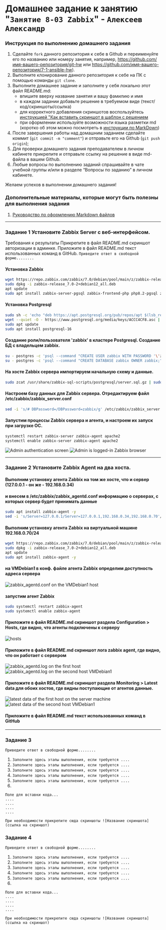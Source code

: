 # Домашнее задание к занятию "`Занятие 8-03 Zabbix`" - `Алексеев Александр`


### Инструкция по выполнению домашнего задания

   1. Сделайте `fork` данного репозитория к себе в Github и переименуйте его по названию или номеру занятия, например, https://github.com/имя-вашего-репозитория/git-hw или  https://github.com/имя-вашего-репозитория/7-1-ansible-hw).
   2. Выполните клонирование данного репозитория к себе на ПК с помощью команды `git clone`.
   3. Выполните домашнее задание и заполните у себя локально этот файл README.md:
      - впишите вверху название занятия и вашу фамилию и имя
      - в каждом задании добавьте решение в требуемом виде (текст/код/скриншоты/ссылка)
      - для корректного добавления скриншотов воспользуйтесь [инструкцией "Как вставить скриншот в шаблон с решением](https://github.com/netology-code/sys-pattern-homework/blob/main/screen-instruction.md)
      - при оформлении используйте возможности языка разметки md (коротко об этом можно посмотреть в [инструкции  по MarkDown](https://github.com/netology-code/sys-pattern-homework/blob/main/md-instruction.md))
   4. После завершения работы над домашним заданием сделайте коммит (`git commit -m "comment"`) и отправьте его на Github (`git push origin`);
   5. Для проверки домашнего задания преподавателем в личном кабинете прикрепите и отправьте ссылку на решение в виде md-файла в вашем Github.
   6. Любые вопросы по выполнению заданий спрашивайте в чате учебной группы и/или в разделе “Вопросы по заданию” в личном кабинете.
   
Желаем успехов в выполнении домашнего задания!
   
### Дополнительные материалы, которые могут быть полезны для выполнения задания

1. [Руководство по оформлению Markdown файлов](https://gist.github.com/Jekins/2bf2d0638163f1294637#Code)

---

### Задание 1 Установите Zabbix Server с веб-интерфейсом.
Требования к результаты
    Прикрепите в файл README.md скриншот авторизации в админке.
    Приложите в файл README.md текст использованных команд в GitHub.
`Приведите ответ в свободной форме........`

#### Установка Zabbix
```bash
wget https://repo.zabbix.com/zabbix/7.0/debian/pool/main/z/zabbix-release/zabbix-release_7.0-2+debian12_all.deb
sudo dpkg -i zabbix-release_7.0-2+debian12_all.deb
apt update
sudo apt install zabbix-server-pgsql zabbix-frontend-php php8.2-pgsql zabbix-apache-conf zabbix-sql-scripts zabbix-agent
```

#### Установка Postgresql
```bash
sudo sh -c 'echo "deb https://apt.postgresql.org/pub/repos/apt $(lsb_release -cs)-pgdg main" >/etc/apt/sources.list.d/pgdg.list'
wget --quiet -O - https://www.postgresql.org/media/keys/ACCC4CF8.asc | sudo apt-key add -
sudo apt update
sudo apt install postgresql-16
```

#### Создание роли/пользователя 'zabbix' в кластере Postgresql. Создание БД с владельцем zabbix.
```bash
su - postgres -c 'psql --command "CREATE USER zabbix WITH PASSWORD '\'zabbix\'';"'
su - postgres -c 'psql --command "CREATE DATABASE zabbix OWNER zabbix;"'
```

#### На хосте Zabbix сервера импортируем начальную схему и данные.
```bash
sudo zcat /usr/share/zabbix-sql-scripts/postgresql/server.sql.gz | sudo -u zabbix psql zabbix
```

#### Настроем базу данных для Zabbix сервера. Отредактируем файл /etc/zabbix/zabbix_server.conf
```bash
sed -i 's/# DBPassword=/DBPassword=zabbix/g' /etc/zabbix/zabbix_server.conf
```

#### Запустим процессы Zabbix сервера и агента, и настроем их запуск при загрузке ОС.
```bash
systemctl restart zabbix-server zabbix-agent apache2
systemctl enable zabbix-server zabbix-agent apache2
```

![Admin authentication screen](img/Zabbix-1-Admin-Authentication.png)
![Admin is logged-in Zabbix browser](img/Zabbix-1-Admin-signed-up.png)


---

### Задание 2 Установите Zabbix Agent на два хоста.

#### Выполним установку агента Zabbix на том же хосте, что и сервер (127.0.0.1 - он же - 192.168.0.34) 
#### и внесем в /etc/zabbix/zabbix_agentd.conf информацию о серверах, с которых сервер будет принимать данные
```bash
sudo apt install zabbix-agent -y
sed -i 's/Server=127.0.0.1/Server=127.0.0.1,192.168.0.34,192.168.0.70'/g' /etc/zabbix/zabbix_agentd.conf
```

#### Выполним установку агента Zabbix на виртуальной машине 192.168.0.70/24 
```bash
wget https://repo.zabbix.com/zabbix/7.0/debian/pool/main/z/zabbix-release/zabbix-release_7.0-2+debian12_all.deb
sudo dpkg -i zabbix-release_7.0-2+debian12_all.deb
apt update
sudo apt install zabbix-agent -y
```

#### на VMDebian1 в конф. файле агента Zabbix определим доступность адреса сервера 
![zabbix_agentd.conf on the VMDebian1 host](img/Zabbix-2-VM1-agentd.conf.png)


#### запустим агент Zabbix 
```bash
sudo systemctl restart zabbix-agent
sudo systemctl enable zabbix-agent
```


#### Приложите в файл README.md скриншот раздела Configuration > Hosts, где видно, что агенты подключены к серверу
![hosts](img/Zabbix-2-Hosts.png)

#### Приложите в файл README.md скриншот лога zabbix agent, где видно, что он работает с сервером
![zabbix_agentd.log on the first host](img/Zabbix-2-agent-log-on-local-machine.png)
![zabbix_agentd.log on the second host VMDebian1](img/Zabbix-2-agent-log-host2-VMDebian1.png)

#### Приложите в файл README.md скриншот раздела Monitoring > Latest data для обоих хостов, где видны поступающие от агентов данные.
![latest data of the first host on the server machine](img/Zabbix-2-latest-data-host-on-server.png)
![latest data of the second host VMDebian1](img/Zabbix-2-latest-data-host-2-VM1.png)

#### Приложите в файл README.md текст использованных команд в GitHub
---

### Задание 3

`Приведите ответ в свободной форме........`

1. `Заполните здесь этапы выполнения, если требуется ....`
2. `Заполните здесь этапы выполнения, если требуется ....`
3. `Заполните здесь этапы выполнения, если требуется ....`
4. `Заполните здесь этапы выполнения, если требуется ....`
5. `Заполните здесь этапы выполнения, если требуется ....`
6. 

```
Поле для вставки кода...
....
....
....
....
```

`При необходимости прикрепитe сюда скриншоты
![Название скриншота](ссылка на скриншот)`

### Задание 4

`Приведите ответ в свободной форме........`

1. `Заполните здесь этапы выполнения, если требуется ....`
2. `Заполните здесь этапы выполнения, если требуется ....`
3. `Заполните здесь этапы выполнения, если требуется ....`
4. `Заполните здесь этапы выполнения, если требуется ....`
5. `Заполните здесь этапы выполнения, если требуется ....`
6. 

```
Поле для вставки кода...
....
....
....
....
```

`При необходимости прикрепитe сюда скриншоты
![Название скриншота](ссылка на скриншот)`
